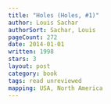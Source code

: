 ```yaml
---
title: "Holes (Holes, #1)"
author: Louis Sachar
authorSort: Sachar, Louis
pageCount: 272
date: 2014-01-01
written: 1998
stars: 3
layout: post
category: book
tags: read unreviewed
mapping: USA, North America
---
```

